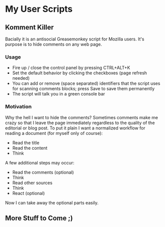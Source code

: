 # My User Scripts

## Komment Killer

Bacially it is an antisocial Greasemonkey script for Mozilla users. It's purpose is to hide comments on any web page.

### Usage

* Fire up / close the control panel by pressing CTRL+ALT+K
* Set the default behavior by clicking the checkboxes (page refresh needed)
* You can add or remove (space separated) identifiers that the script uses for scanning comments blocks; press Save to save them permanently
* The script will talk you in a green console bar 

### Motivation

Why the hell I want to hide the comments? Sometimes comments make me crazy so that I leave the page immediately regardless to the quality of the editorial or blog post. To put it plain I want a normalized workflow for reading a document (for myself only of course):

* Read the title
* Read the content
* Think

A few additional steps may occur:

* Read the comments (optional)
* Think
* Read other sources
* Think
* React (optional)

Now I can take away the optional parts easily.

## More Stuff to Come ;)
